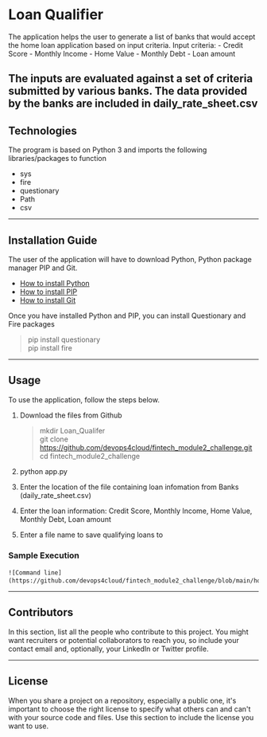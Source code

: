 # Loan Qualifier

The application helps the user to generate a list of banks that would accept the home loan application based on input criteria.
Input criteria:
    - Credit Score
    - Monthly Income
    - Home Value
    - Monthly Debt
    - Loan amount

The inputs are evaluated against a set of criteria submitted by various banks. The data provided by the banks are included in daily_rate_sheet.csv
---

## Technologies

The program is based on Python 3 and imports the following libraries/packages to function

- sys
- fire
- questionary
- Path
- csv

---

## Installation Guide

The user of the application will have to download Python,   Python package manager PIP and Git.

   - [How to install Python](https://www.python.org/downloads/) 
   - [How to install PIP ](https://pip.pypa.io/en/stable/installation/) 
   - [How to install Git ](https://git-scm.com/book/en/v2/Getting-Started-Installing-Git) 
   
   Once you have installed Python and PIP, you can install Questionary and Fire packages 
   > pip install questionary <br>
   > pip install fire <br>
   



---

## Usage

To use the application, follow the steps below.

1. Download the files from Github
    > mkdir Loan_Qualifer <br>
    > git clone https://github.com/devops4cloud/fintech_module2_challenge.git <br>
    > cd fintech_module2_challenge

2. python app.py

3. Enter the location of the file containing loan infomation from Banks (daily_rate_sheet.csv)

4. Enter the loan information: Credit Score, Monthly Income, Home Value, Monthly Debt, Loan amount

5. Enter a file name to save qualifying loans to

### Sample Execution
    ![Command line](https://github.com/devops4cloud/fintech_module2_challenge/blob/main/how_to_execute_app.png)

---

## Contributors

In this section, list all the people who contribute to this project. You might want recruiters or potential collaborators to reach you, so include your contact email and, optionally, your LinkedIn or Twitter profile.

---

## License

When you share a project on a repository, especially a public one, it's important to choose the right license to specify what others can and can't with your source code and files. Use this section to include the license you want to use.
